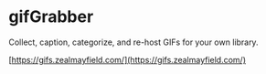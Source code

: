 # gifGrabber
Collect, caption, categorize, and re-host GIFs for your own library.

[https://gifs.zealmayfield.com/](https://gifs.zealmayfield.com/)
